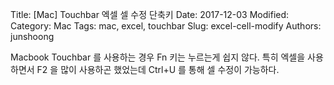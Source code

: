 Title: [Mac] Touchbar 엑셀 셀 수정 단축키
Date: 2017-12-03
Modified: 
Category: Mac
Tags: mac, excel, touchbar
Slug: excel-cell-modify
Authors: junshoong

Macbook Touchbar 를 사용하는 경우 Fn 키는 누르는게 쉽지 않다. 특히 엑셀을 사용하면서 F2 을 많이 사용하곤 했었는데 Ctrl+U 를 통해 셀 수정이 가능하다.

